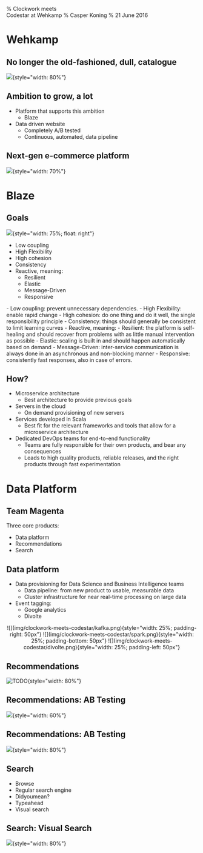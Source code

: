 % Clockwork meets <br> Codestar at Wehkamp
% Casper Koning
% 21 June 2016

# Wehkamp
## No longer the old-fashioned, dull, catalogue
![](img/clockwork-meets-codestar/wehkamplabs.png){style="width: 80%"}

## Ambition to grow, a lot

- Platform that supports this ambition
    - Blaze
- Data driven website
    - Completely A/B tested
    - Continuous, automated, data pipeline

## Next-gen e-commerce platform
![](img/clockwork-meets-codestar/wehkamplabs2.png){style="width: 70%"}



# Blaze
## Goals
![](img/clockwork-meets-codestar/blaze.png){style="width: 75%; float: right"}

- Low coupling
- High Flexibility
- High cohesion
- Consistency
- Reactive, meaning:
    - Resilient
    - Elastic
    - Message-Driven
    - Responsive

<aside class="notes">
- Low coupling: prevent unnecessary dependencies.
- High Flexibility: enable rapid change
- High cohesion: do one thing and do it well, the single responsibility principle
- Consistency: things should generally be consistent to limit learning curves
- Reactive, meaning:
    - Resilient: the platform is self-healing and should recover from problems with as little manual intervention as possible
    - Elastic: scaling is built in and should happen automatically based on demand
    - Message-Driven: inter-service communication is always done in an asynchronous and non-blocking manner
    - Responsive: consistently fast responses, also in case of errors.
</aside>

## How?
- Microservice architecture
    - Best architecture to provide previous goals
- Servers in the cloud
    - On demand provisioning of new servers
- Services developed in Scala
    - Best fit for the relevant frameworks and tools that allow for a microservice architecture
- Dedicated DevOps teams for end-to-end functionality
    - Teams are fully responsible for their own products, and bear any consequences
    - Leads to high quality products, reliable releases, and the right products through fast experimentation

# Data Platform
## Team Magenta
Three core products:

- Data platform
- Recommendations
- Search

## Data platform
- Data provisioning for Data Science and Business Intelligence teams
    - Data pipeline: from new product to usable, measurable data
    - Cluster infrastructure for near real-time processing on large data
- Event tagging:
    - Google analytics
    - Divolte
<center>
![](img/clockwork-meets-codestar/kafka.png){style="width: 25%; padding-right: 50px"}
![](img/clockwork-meets-codestar/spark.png){style="width: 25%; padding-bottom: 50px"}
![](img/clockwork-meets-codestar/divolte.png){style="width: 25%; padding-left: 50px"}
</center>

## Recommendations
![TODO](img/clockwork-meets-codestar/recommendations-itemitem.png){style="width: 80%"}

## Recommendations: AB Testing
![](img/clockwork-meets-codestar/recommendations-ab.png){style="width: 60%"}

## Recommendations: AB Testing
![](img/clockwork-meets-codestar/ab-result.png){style="width: 80%"}

## Search
- Browse
- Regular search engine
- Didyoumean?
- Typeahead
- Visual search

## Search: Visual Search
![](img/clockwork-meets-codestar/visual-search.png){style="width: 80%"}